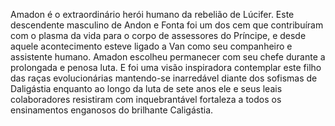 ﻿Amadon é o extraordinário herói humano da rebelião de Lúcifer. Este descendente masculino de Andon e Fonta foi um dos cem que contribuíram com o plasma da vida para o corpo de assessores do Príncipe, e desde aquele acontecimento esteve ligado a Van como seu companheiro e assistente humano. Amadon escolheu permanecer com seu chefe durante a prolongada e penosa luta. E foi uma visão inspiradora contemplar este filho das raças evolucionárias mantendo-se inarredável diante dos sofismas de Daligástia enquanto ao longo da luta de sete anos ele e seus leais colaboradores resistiram com inquebrantável fortaleza a todos os ensinamentos enganosos do brilhante Caligástia.